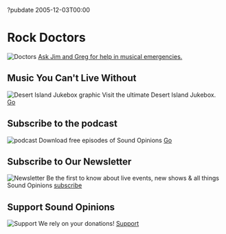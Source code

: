 ?pubdate 2005-12-03T00:00

# Rock Doctors
![Doctors](https://static.soundopinions.org/images/2014/surgery-tools.jpg)
[Ask Jim and Greg for help in musical emergencies.](/rock-doctors/)
## Music You Can't Live Without 
![Desert Island Jukebox graphic](https://static.soundopinions.org/images/2013/jukebox.jpg)
Visit the ultimate Desert Island Jukebox. 
[Go](/section/DIJ)

## Subscribe to the podcast
![podcast](https://static.soundopinions.org/images/podcastlanding.jpg)
Download free episodes of Sound Opinions
[Go](/listen)

## Subscribe to Our Newsletter
![Newsletter](https://static.soundopinions.org/images/2014/letter.jpg)
Be the first to know about live events, new shows & all things Sound Opinions
[subscribe](http://www.soundopinions.org/subscribe)

## Support Sound Opinions
![Support](https://static.soundopinions.org/images/2013/Support.jpg)
We rely on your donations!
[Support](http://soundopinions.org/support)